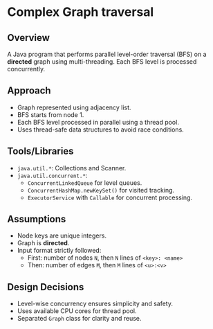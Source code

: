# Complex Graph traversal

## Overview
A Java program that performs parallel level-order traversal (BFS) on a **directed** graph using multi-threading. Each BFS level is processed concurrently.

## Approach
- Graph represented using adjacency list.
- BFS starts from node 1.
- Each BFS level processed in parallel using a thread pool.
- Uses thread-safe data structures to avoid race conditions.

## Tools/Libraries
- `java.util.*`: Collections and Scanner.
- `java.util.concurrent.*`:
  - `ConcurrentLinkedQueue` for level queues.
  - `ConcurrentHashMap.newKeySet()` for visited tracking.
  - `ExecutorService` with `Callable` for concurrent processing.

## Assumptions
- Node keys are unique integers.
- Graph is **directed**.
- Input format strictly followed:
  - First: number of nodes `N`, then `N` lines of `<key>: <name>`
  - Then: number of edges `M`, then `M` lines of `<u>:<v>`

## Design Decisions
- Level-wise concurrency ensures simplicity and safety.
- Uses available CPU cores for thread pool.
- Separated `Graph` class for clarity and reuse.
